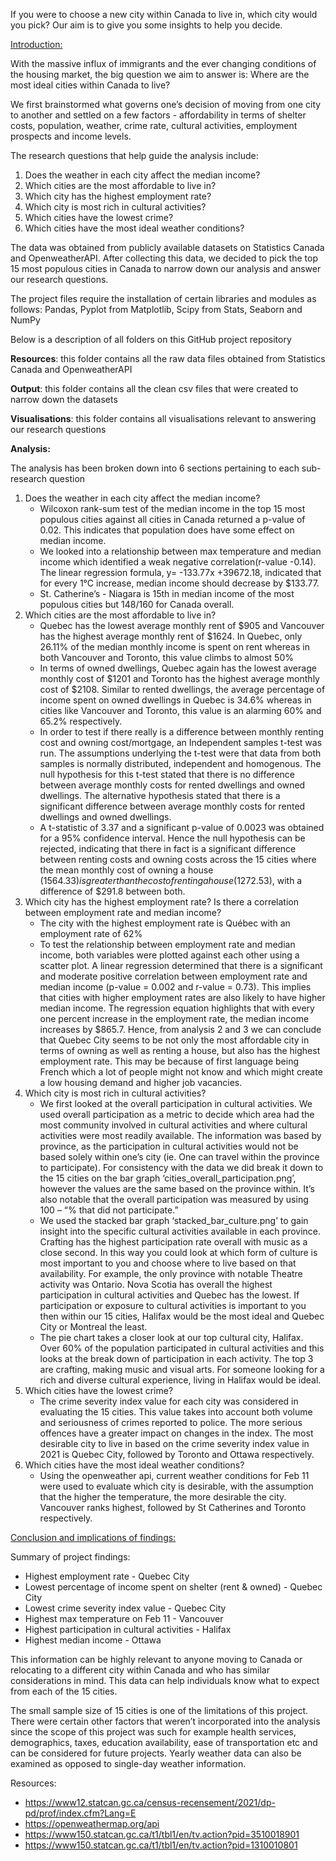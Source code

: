 <!-----

Yay, no errors, warnings, or alerts!

Conversion time: 0.556 seconds.


Using this Markdown file:

1. Paste this output into your source file.
2. See the notes and action items below regarding this conversion run.
3. Check the rendered output (headings, lists, code blocks, tables) for proper
   formatting and use a linkchecker before you publish this page.

Conversion notes:

* Docs to Markdown version 1.0β34
* Tue Feb 14 2023 17:36:07 GMT-0800 (PST)
* Source doc: README file
----->


If you were to choose a new city within Canada to live in, which city would you pick? Our aim is to give you some insights to help you decide.

<span style="text-decoration:underline;">Introduction:</span> 

With the massive influx of immigrants and the ever changing conditions of the housing market, the big question we aim to answer is: Where are the most ideal cities within Canada to live?

We first brainstormed what governs one’s decision of moving from one city to another and settled on a few factors - affordability in terms of shelter costs, population, weather, crime rate, cultural activities, employment prospects and income levels.

The research questions that help guide the analysis include:



1. Does the weather in each city affect the median income?
2. Which cities are the most affordable to live in?
3. Which city has the highest employment rate? 
4. Which city is most rich in cultural activities? 
5. Which cities have the lowest crime?
6. Which cities have the most ideal weather conditions?

The data was obtained from publicly available datasets on Statistics Canada and OpenweatherAPI. After collecting this data, we decided to pick the top 15 most populous cities in Canada to narrow down our analysis and answer our research questions. 

The project files require the installation of certain libraries and modules as follows: Pandas, Pyplot from Matplotlib, Scipy from Stats, Seaborn and NumPy

Below is a description of all folders on this GitHub project repository

**Resources**: this folder contains all the raw data files obtained from Statistics Canada and OpenweatherAPI

**Output**: this folder contains all the clean csv files that were created to narrow down the datasets

**Visualisations**: this folder contains all visualisations relevant to answering our research questions 

**Analysis:**

The analysis has been broken down into 6 sections pertaining to each sub-research question



1. Does the weather in each city affect the median income?
    * Wilcoxon rank-sum test of the median income in the top 15 most populous cities against all cities in Canada returned a p-value of 0.02.  This indicates that population does have some effect on median income.
    * We looked into a relationship between max temperature and median income which identified a weak negative correlation(r-value -0.14). The linear regression formula, y= -133.77x +39672.18, indicated that for every 1°C increase, median income should decrease by $133.77.
    * St. Catherine’s - Niagara is 15th in median income of the most populous cities  but 148/160 for Canada overall.
2. Which cities are the most affordable to live in?
    * Quebec has the lowest average monthly rent of $905 and Vancouver has the highest average monthly rent of $1624. In Quebec, only 26.11% of the median monthly income is spent on rent whereas in both Vancouver and Toronto, this value climbs to almost 50%
    * In terms of owned dwellings, Quebec again has the lowest average monthly cost of $1201 and Toronto has the highest average monthly cost of $2108. Similar to rented dwellings, the average percentage of income spent on owned dwellings in Quebec is 34.6% whereas in cities like Vancouver and Toronto, this value is an alarming 60% and 65.2% respectively.
    * In order to test if there really is a difference between monthly renting cost and owning cost/mortgage, an Independent samples t-test was run. The assumptions underlying the t-test were that data from both samples is normally distributed, independent and homogenous. The null hypothesis for this t-test stated that there is no difference between average monthly costs for rented dwellings and owned dwellings. The alternative hypothesis stated that there is a significant difference between average monthly costs for rented dwellings and owned dwellings. 
    * A t-statistic of 3.37 and a significant p-value of 0.0023 was obtained for a 95% confidence interval. Hence the null hypothesis can be rejected, indicating that there in fact is a significant difference between renting costs and owning costs across the 15 cities where the mean monthly cost of owning a house ($1564.33) is greater than the cost of renting a house ($1272.53), with a difference of $291.8 between both.
3. Which city has the highest employment rate? Is there a correlation between employment rate and median income?
    * The city with the highest employment rate is Québec with an employment rate of 62%
    * To test the relationship between employment rate and median income, both variables were plotted against each other using a scatter plot. A linear regression determined that there is a significant and moderate positive correlation between employment rate and median income (p-value = 0.002 and r-value = 0.73). This implies that cities with higher employment rates are also likely to have higher median income. The regression equation highlights that with every one percent increase in the employment rate, the median income increases by $865.7. Hence, from analysis 2 and 3 we can conclude that Quebec City seems to be not only the most affordable city in terms of owning as well as renting a house, but also has the highest employment rate. This may be because of first language being French which a lot of people might not know and which might create a low housing demand and higher job vacancies. 
4. Which city is most rich in cultural activities?
    * We first looked at the overall participation in cultural activities. We used overall participation as a metric to decide which area had the most community involved in cultural activities and where cultural activities were most readily available. The information was based by province, as the participation in cultural activities would not be based solely within one’s city (ie. One can travel within the province to participate). For consistency with the data we did break it down to the 15 cities on the bar graph ‘cities_overall_participation.png’, however the values are the same based on the province within. It’s also notable that the overall participation was measured by using 100 – “% that did not participate.”
    * We used the stacked bar graph ‘stacked_bar_culture.png’ to gain insight into the specific cultural activities available in each province. Crafting has the highest participation rate overall with music as a close second. In this way you could look at which form of culture is most important to you and choose where to live based on that availability. For example, the only province with notable Theatre activity was Ontario. Nova Scotia has overall the highest participation in cultural activities and Quebec has the lowest. If participation or exposure to cultural activities is important to you then within our 15 cities, Halifax would be the most ideal and Quebec City or Montreal the least.
    * The pie chart takes a closer look at our top cultural city, Halifax. Over 60% of the population participated in cultural activities and this looks at the break down of participation in each activity. The top 3 are crafting, making music and visual arts. For someone looking for a rich and diverse cultural experience, living in Halifax would be ideal.
5. Which cities have the lowest crime?
    * The crime severity index value for each city was considered in evaluating the 15 cities.  This value takes into account both volume and seriousness of crimes reported to police.  The more serious offences have a greater impact on changes in the index.  The most desirable city to live in based on the crime severity index value in 2021 is Quebec City, followed by Toronto and Ottawa respectively.  
6. Which cities have the most ideal weather conditions?
    * Using the openweather api, current weather conditions for Feb 11 were used to evaluate which city is desirable, with the assumption that the higher the temperature, the more desirable the city. Vancouver ranks highest, followed by St Catherines and Toronto respectively.

<span style="text-decoration:underline;">Conclusion and implications of findings:</span>

Summary of project findings:



* Highest employment rate - Quebec City
* Lowest percentage of income spent on shelter (rent & owned) - Quebec City
* Lowest crime severity index value - Quebec City
* Highest max temperature on Feb 11 - Vancouver
* Highest participation in cultural activities - Halifax
* Highest median income - Ottawa

This information can be highly relevant to anyone moving to Canada or relocating to a different city within Canada and who has similar considerations in mind. This data can help individuals know what to expect from each of the 15 cities. 

The small sample size of 15 cities is one of the limitations of this project. There were certain other factors that weren’t incorporated into the analysis since the scope of this project was such for example health services, demographics, taxes, education availability, ease of transportation etc and can be considered for future projects. Yearly weather data can also be examined as opposed to single-day weather information. 

Resources:



* https://www12.statcan.gc.ca/census-recensement/2021/dp-pd/prof/index.cfm?Lang=E
* https://openweathermap.org/api
* https://www150.statcan.gc.ca/t1/tbl1/en/tv.action?pid=3510018901
* https://www150.statcan.gc.ca/t1/tbl1/en/tv.action?pid=1310010801
